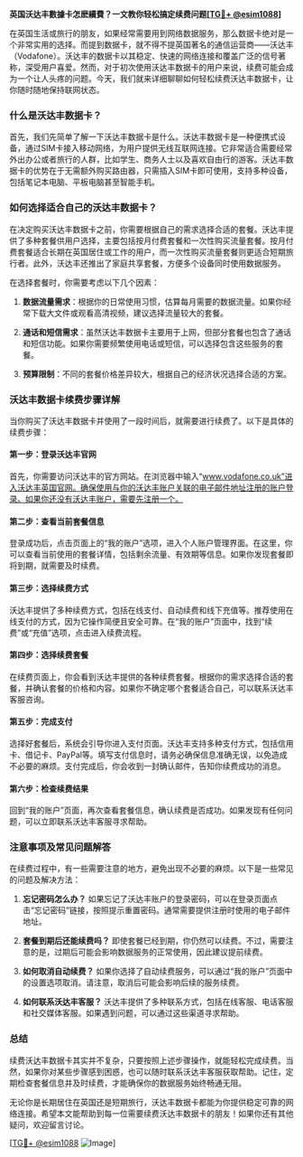 **英国沃达丰數據卡怎麽續費？一文教你轻松搞定续费问题[[TG💪+ @esim1088](https://t.me/s/esim1088)]**

在英国生活或旅行的朋友，如果经常需要用到网络数据服务，那么数据卡绝对是一个非常实用的选择。而提到数据卡，就不得不提英国著名的通信运营商——沃达丰（Vodafone）。沃达丰的数据卡以其稳定、快速的网络连接和覆盖广泛的信号著称，深受用户喜爱。然而，对于初次使用沃达丰数据卡的用户来说，续费可能会成为一个让人头疼的问题。今天，我们就来详细聊聊如何轻松续费沃达丰数据卡，让你随时随地保持联网状态。

### 什么是沃达丰数据卡？

首先，我们先简单了解一下沃达丰数据卡是什么。沃达丰数据卡是一种便携式设备，通过SIM卡接入移动网络，为用户提供无线互联网连接。它非常适合需要经常外出办公或者旅行的人群，比如学生、商务人士以及喜欢自由行的游客。沃达丰数据卡的优势在于无需额外购买路由器，只需插入SIM卡即可使用，支持多种设备，包括笔记本电脑、平板电脑甚至智能手机。

### 如何选择适合自己的沃达丰数据卡？

在决定购买沃达丰数据卡之前，你需要根据自己的需求选择合适的套餐。沃达丰提供了多种套餐供用户选择，主要包括按月付费套餐和一次性购买流量套餐。按月付费套餐适合长期在英国居住或工作的用户，而一次性购买流量套餐则更适合短期旅行者。此外，沃达丰还推出了家庭共享套餐，方便多个设备同时使用数据服务。

在选择套餐时，你需要考虑以下几个因素：

1. **数据流量需求**：根据你的日常使用习惯，估算每月需要的数据流量。如果你经常下载大文件或观看高清视频，建议选择流量较大的套餐。
   
2. **通话和短信需求**：虽然沃达丰数据卡主要用于上网，但部分套餐也包含了通话和短信功能。如果你需要频繁使用电话或短信，可以选择包含这些服务的套餐。
   
3. **预算限制**：不同的套餐价格差异较大，根据自己的经济状况选择合适的方案。

### 沃达丰数据卡续费步骤详解

当你购买了沃达丰数据卡并使用了一段时间后，就需要进行续费了。以下是具体的续费步骤：

#### 第一步：登录沃达丰官网

首先，你需要访问沃达丰的官方网站。在浏览器中输入“www.vodafone.co.uk”进入沃达丰英国官网。确保使用与你的沃达丰账户关联的电子邮件地址注册的账户登录。如果你还没有沃达丰账户，需要先注册一个。

#### 第二步：查看当前套餐信息

登录成功后，点击页面上的“我的账户”选项，进入个人账户管理界面。在这里，你可以查看当前使用的套餐详情，包括剩余流量、有效期等信息。如果你发现套餐即将到期，就需要及时续费。

#### 第三步：选择续费方式

沃达丰提供了多种续费方式，包括在线支付、自动续费和线下充值等。推荐使用在线支付的方式，因为它操作简便且安全可靠。在“我的账户”页面中，找到“续费”或“充值”选项，点击进入续费流程。

#### 第四步：选择续费套餐

在续费页面上，你会看到沃达丰提供的各种续费套餐。根据你的需求选择合适的套餐，并确认套餐的价格和内容。如果你不确定哪个套餐适合自己，可以联系沃达丰客服咨询。

#### 第五步：完成支付

选择好套餐后，系统会引导你进入支付页面。沃达丰支持多种支付方式，包括信用卡、借记卡、PayPal等。填写支付信息时，请务必确保信息准确无误，以免造成不必要的麻烦。支付完成后，你会收到一封确认邮件，告知你续费成功的消息。

#### 第六步：检查续费结果

回到“我的账户”页面，再次查看套餐信息，确认续费是否成功。如果发现有任何问题，可以立即联系沃达丰客服寻求帮助。

### 注意事项及常见问题解答

在续费过程中，有一些需要注意的地方，避免出现不必要的麻烦。以下是一些常见的问题及解决方法：

1. **忘记密码怎么办？**
   如果忘记了沃达丰账户的登录密码，可以在登录页面点击“忘记密码”链接，按照提示重置密码。通常需要提供注册时使用的电子邮件地址。

2. **套餐到期后还能续费吗？**
   即使套餐已经到期，你仍然可以续费。不过，需要注意的是，过期后可能会影响数据服务的正常使用，因此建议提前续费。

3. **如何取消自动续费？**
   如果你选择了自动续费服务，可以通过“我的账户”页面中的设置选项取消。请注意，取消后可能会影响后续的服务续费。

4. **如何联系沃达丰客服？**
   沃达丰提供了多种联系方式，包括在线客服、电话客服和社交媒体客服。如果遇到问题，可以通过这些渠道寻求帮助。

### 总结

续费沃达丰数据卡其实并不复杂，只要按照上述步骤操作，就能轻松完成续费。当然，如果你对某些步骤感到困惑，也可以随时联系沃达丰客服获取帮助。记住，定期检查套餐信息并及时续费，才能确保你的数据服务始终畅通无阻。

无论你是长期居住在英国还是短期旅行，沃达丰数据卡都能为你提供稳定可靠的网络连接。希望本文能帮助到每一位需要续费沃达丰数据卡的朋友！如果你还有其他疑问，欢迎留言讨论。

[[TG💪+ @esim1088](https://t.me/s/esim1088) ![Image](https://i.postimg.cc/4NQfJmqS/Snipaste-2025-05-13-00-14-12.png)]